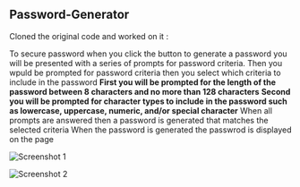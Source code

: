 ## Password-Generator

Cloned the original code and worked on it :

To secure password when you click the button to generate a password you will be presented with a series of prompts for password criteria.
Then you wpuld be prompted for  password criteria then you select which criteria to include in the password
**First you will be prompted for the length of the password between 8 characters and no more than 128 characters**
**Second you will be prompted for character types to include in the password such as lowercase, uppercase, numeric, and/or special character**
When all prompts are answered then a password is generated that matches the selected criteria
When the password is generated the passwrod is displayed on the page

![Screenshot 1](https://abdulqadir51.github.io/3-Password-Generator/password%20generator.JPG)

![Screenshot 2](https://abdulqadir51.github.io/3-Password-Generator/password%20generator%202.JPG)
